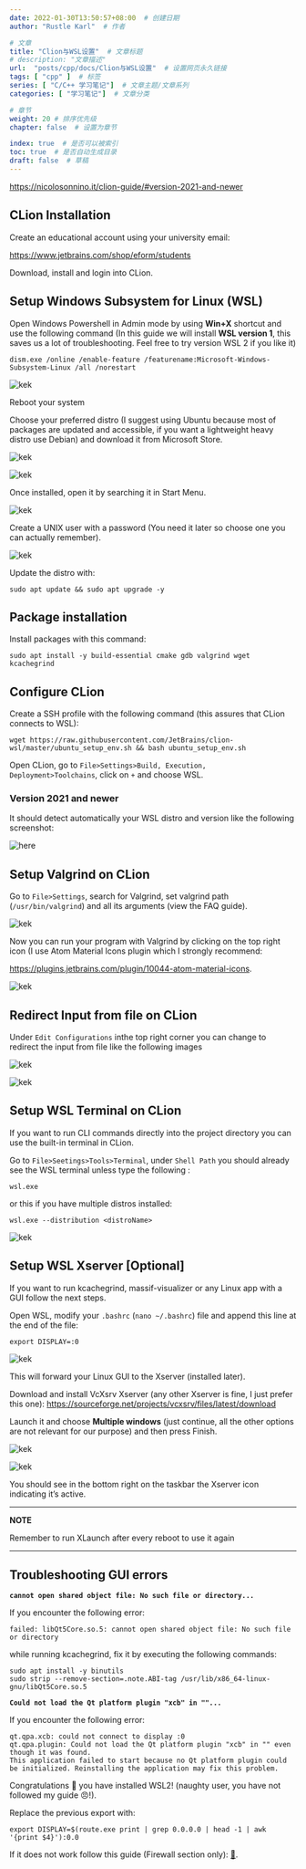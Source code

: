 ```yaml
---
date: 2022-01-30T13:50:57+08:00  # 创建日期
author: "Rustle Karl"  # 作者

# 文章
title: "Clion与WSL设置"  # 文章标题
# description: "文章描述"
url:  "posts/cpp/docs/Clion与WSL设置"  # 设置网页永久链接
tags: [ "cpp" ]  # 标签
series: [ "C/C++ 学习笔记"]  # 文章主题/文章系列
categories: [ "学习笔记"]  # 文章分类

# 章节
weight: 20 # 排序优先级
chapter: false  # 设置为章节

index: true  # 是否可以被索引
toc: true  # 是否自动生成目录
draft: false  # 草稿
---
```


https://nicolosonnino.it/clion-guide/#version-2021-and-newer

## CLion Installation

Create an educational account using your university email:

https://www.jetbrains.com/shop/eform/students

Download, install and login into CLion.

## Setup Windows Subsystem for Linux (WSL)

Open Windows Powershell in Admin mode by using **Win+X** shortcut and use the following command (In this guide we will install **WSL version 1**, this saves us a lot of troubleshooting. Feel free to try version WSL 2 if you like it)

```
dism.exe /online /enable-feature /featurename:Microsoft-Windows-Subsystem-Linux /all /norestart
```

![kek](https://res.cloudinary.com/s0nn1/image/upload/v1628701092/clion-guide/powershell_zhvhcg.png)

Reboot your system

Choose your preferred distro (I suggest using Ubuntu because most of packages are updated and accessible, if you want a lightweight heavy distro use Debian) and download it from Microsoft Store.

![kek](https://res.cloudinary.com/s0nn1/image/upload/v1623086145/clion-guide/31a005e092c4585e8f4f1_zbmvj0.png)

![kek](https://res.cloudinary.com/s0nn1/image/upload/v1623086145/clion-guide/ApplicationFrameHost_gkN8zaUT22_gq5mgj.png)

Once installed, open it by searching it in Start Menu.

![kek](https://res.cloudinary.com/s0nn1/image/upload/v1623086145/clion-guide/827e38e78d0afd13c1c66_ktmmne.png)

Create a UNIX user with a password (You need it later so choose one you can actually remember).

![kek](https://res.cloudinary.com/s0nn1/image/upload/v1623086145/clion-guide/7f51bc6b960ca04554a0e_fjsfz6.png)

Update the distro with:

```
sudo apt update && sudo apt upgrade -y
```

## Package installation

Install packages with this command:

```
sudo apt install -y build-essential cmake gdb valgrind wget kcachegrind
```

## Configure CLion

Create a SSH profile with the following command (this assures that CLion connects to WSL):

```
wget https://raw.githubusercontent.com/JetBrains/clion-wsl/master/ubuntu_setup_env.sh && bash ubuntu_setup_env.sh
```

Open CLion, go to `File>Settings>Build, Execution, Deployment>Toolchains`, click on `+` and choose WSL.

### Version 2021 and newer

It should detect automatically your WSL distro and version like the following screenshot:

![here](https://res.cloudinary.com/s0nn1/image/upload/v1628701308/clion-guide/clion64_79rK7ZKtXv_qwaho3.png)

## Setup Valgrind on CLion

Go to `File>Settings`, search for Valgrind, set valgrind path (`/usr/bin/valgrind`) and all its arguments (view the FAQ guide).

![kek](https://res.cloudinary.com/s0nn1/image/upload/v1623086145/clion-guide/01e17f519fbd54a499cee_kr4ptd.png)

Now you can run your program with Valgrind by clicking on the top right icon (I use Atom Material Icons plugin which I strongly recommend:

https://plugins.jetbrains.com/plugin/10044-atom-material-icons.

![kek](https://res.cloudinary.com/s0nn1/image/upload/v1623086146/clion-guide/b6aaaef70d26aaf403c89_ecddo7.png)

## Redirect Input from file on CLion

Under `Edit Configurations` inthe top right corner you can change to redirect the input from file like the following images

![kek](https://res.cloudinary.com/s0nn1/image/upload/v1628708815/clion-guide/clion64_6zEWxmRG7Z_jvdi4e.png)

![kek](https://res.cloudinary.com/s0nn1/image/upload/v1628708815/clion-guide/clion64_A2YGQwLMiI_rkopbi.png)

## Setup WSL Terminal on CLion

If you want to run CLI commands directly into the project directory you can use the built-in terminal in CLion.

Go to `File>Seetings>Tools>Terminal`, under `Shell Path` you should already see the WSL terminal unless type the following :

```
wsl.exe
```

or this if you have multiple distros installed:

```
wsl.exe --distribution <distroName>
```

![kek](https://res.cloudinary.com/s0nn1/image/upload/v1628708410/clion-guide/clion64_tG40WFVkEA_lth0jw.png)

## Setup WSL Xserver [Optional]

If you want to run kcachegrind, massif-visualizer or any Linux app with a GUI follow the next steps.

Open WSL, modify your `.bashrc` (`nano ~/.bashrc`) file and append this line at the end of the file:

```
export DISPLAY=:0
```

![kek](https://res.cloudinary.com/s0nn1/image/upload/v1623086931/clion-guide/wsl_DTJ8zdZG3A_vwcrdh.png)

This will forward your Linux GUI to the Xserver (installed later).

Download and install VcXsrv Xserver (any other Xserver is fine, I just prefer this one): https://sourceforge.net/projects/vcxsrv/files/latest/download

Launch it and choose **Multiple windows** (just continue, all the other options are not relevant for our purpose) and then press Finish.

![kek](https://res.cloudinary.com/s0nn1/image/upload/v1623087309/clion-guide/chrome_cK9jHj41Gq_brd5we.png)

![kek](https://res.cloudinary.com/s0nn1/image/upload/v1623087356/clion-guide/xlaunch_R7HHKhqYkN_t3pcsk.png)

You should see in the bottom right on the taskbar the Xserver icon indicating it’s active.

------

**NOTE**

Remember to run XLaunch after every reboot to use it again

------

## Troubleshooting GUI errors

**`cannot open shared object file: No such file or directory...`**

If you encounter the following error:

```
failed: libQt5Core.so.5: cannot open shared object file: No such file or directory
```

while running kcachegrind, fix it by executing the following commands:

```
sudo apt install -y binutils
sudo strip --remove-section=.note.ABI-tag /usr/lib/x86_64-linux-gnu/libQt5Core.so.5
```

**`Could not load the Qt platform plugin "xcb" in ""...`**

If you encounter the following error:

```
qt.qpa.xcb: could not connect to display :0
qt.qpa.plugin: Could not load the Qt platform plugin "xcb" in "" even though it was found.
This application failed to start because no Qt platform plugin could be initialized. Reinstalling the application may fix this problem.
```

Congratulations 🎉 you have installed WSL2! (naughty user, you have not followed my guide 😠!).

Replace the previous export with:

```
export DISPLAY=$(route.exe print | grep 0.0.0.0 | head -1 | awk '{print $4}'):0.0
```

If it does not work follow this guide (Firewall section only): [📖](https://github.com/cascadium/wsl-windows-toolbar-launcher#firewall-rules).
